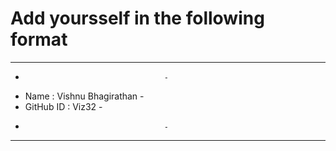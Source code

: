 # Add yoursself in the following format

--------------------------------------
-                                    -
- Name      : Vishnu Bhagirathan     -
- GitHub ID : Viz32                  -
-                                    -
--------------------------------------





